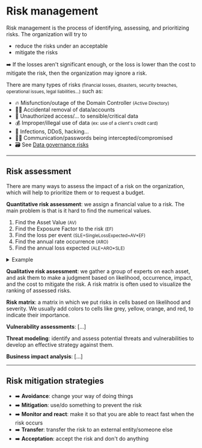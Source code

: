 # Risk management

<div class="row row-cols-md-2"><div>

Risk management is the process of identifying, assessing, and prioritizing risks. The organization will try to 

* reduce the risks under an acceptable
* mitigate the risks

➡️ If the losses aren't significant enough, or the loss is lower than the cost to mitigate the risk, then the organization may ignore a risk.
</div><div>

There are many types of risks <small>(financial losses, disasters, security breaches, operational issues, legal liabilities...)</small> such as:

* 🔥 Misfunction/outage of the Domain Controller <small>(Active Directory)</small>
* 🙅‍♀️ Accidental removal of data/accounts
* 🔐 Unauthorized access/... to sensible/critical data
* 💰 Improper/illegal use of data <small>(ex: use of a client's credit card)</small>
* 🔫 Infections, DDoS, hacking...
* 🧑‍💻 Communication/passwords being intercepted/compromised
* 🗃️ See [Data governance risks](/cybersecurity/blue-team/data.md#security-risks-and-business-needs)
</div></div>

<hr class="sep-both">

## Risk assessment

<div class="row row-cols-md-2"><div>

There are many ways to assess the impact of a risk on the organization, which will help to prioritize them or to request a budget.

**Quantitative risk assessment**: we assign a financial value to a risk. The main problem is that is it hard to find the numerical values.

1. Find the Asset Value <small>(AV)</small>
2. Find the Exposure Factor to the risk <small>(EF)</small>
3. Find the loss per event <small>(SLE=SingleLossExpected=AV*EF)</small>
4. Find the annual rate occurrence <small>(ARO)</small>
5. Find the annual loss expected <small>(ALE=ARO*SLE)</small>

<details class="details-s mb-3">
<summary>Example</summary>

The AV is 45 millions. Two out of three times we can mitigate the risk, it means that the risk occurs 1 out of 3 times, so `EF=1/3`. The loss per event is `SLE=45M*(1/3)=15M`. The risk occur two times per year, so `ARO=2` and `ALE=15M*2=30M`. It means that we won't pay insurance or means to mitigate the risk greater than 30 millions.
</details>

**Qualitative risk assessment**: we gather a group of experts on each asset, and ask them to make a judgment based on likelihood, occurrence, impact, and the cost to mitigate the risk. A risk matrix is often used to visualize the ranking of assessed risks.

</div><div>

**Risk matrix**: a matrix in which we put risks in cells based on likelihood and severity. We usually add colors to cells like grey, yellow, orange, and red, to indicate their importance.

**Vulnerability assessments**: [...]

**Threat modeling**: identify and assess potential threats and vulnerabilities to develop an effective strategy against them.

**Business impact analysis**: [...]
</div></div>

<hr class="sep-both">

## Risk mitigation strategies

<div class="row row-cols-md-2 mt-3"><div>

* ➡️ **Avoidance**: change your way of doing things
* ➡️ **Mitigation**: use/do something to prevent the risk
* ➡️ **Monitor and react**: make it so that you are able to react fast when the risk occurs
* ➡️ **Transfer**: transfer the risk to an external entity/someone else
* ➡️ **Acceptation**: accept the risk and don't do anything
</div><div>

</div></div>